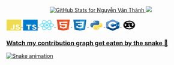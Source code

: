 <div align="center">
  <a href="https://github.com/thanhtlu213">
  <img src="https://github-readme-stats.vercel.app/api?username=thanhtlu213&show_icons=true&include_all_commits=true&count_private=true&theme=jolly&layout=compact" alt="GitHub Stats for Nguyễn Văn Thành" width="600">
  <img src="https://github-readme-streak-stats.herokuapp.com/?user=thanhtlu213&theme=jolly" width="600">
</div>

<div style="display: inline_block"><br>
  <img align="center" alt="Felipe-Js" height="30" width="40" src="https://raw.githubusercontent.com/devicons/devicon/master/icons/javascript/javascript-plain.svg">
  <img align="center" alt="Felipe-Ts" height="30" width="40" src="https://raw.githubusercontent.com/devicons/devicon/master/icons/typescript/typescript-plain.svg">
  <img align="center" alt="Felipe-React" height="30" width="40" src="https://raw.githubusercontent.com/devicons/devicon/master/icons/react/react-original.svg">
  <img align="center" alt="Felipe-HTML" height="30" width="40" src="https://raw.githubusercontent.com/devicons/devicon/master/icons/html5/html5-original.svg">
  <img align="center" alt="Felipe-CSS" height="30" width="40" src="https://raw.githubusercontent.com/devicons/devicon/master/icons/css3/css3-original.svg">
  <img align="center" alt="Felipe-Python" height="30" width="40" src="https://raw.githubusercontent.com/devicons/devicon/master/icons/python/python-original.svg">
  <img align="center" alt="Felipe-CPlusPlus" height="30" width="40" src="https://raw.githubusercontent.com/devicons/devicon/master/icons/cplusplus/cplusplus-original.svg">
  <img align="center" alt="Felipe-Rust" height="30" width="40" src="https://raw.githubusercontent.com/devicons/devicon/master/icons/rust/rust-plain.svg">
  </div>
<div>  

### Watch my contribution graph get eaten by the snake 🐍
![Snake animation](https://github.com/thanhtlu213/thanhtlu213/blob/output/github-contribution-grid-snake.svg)
  

